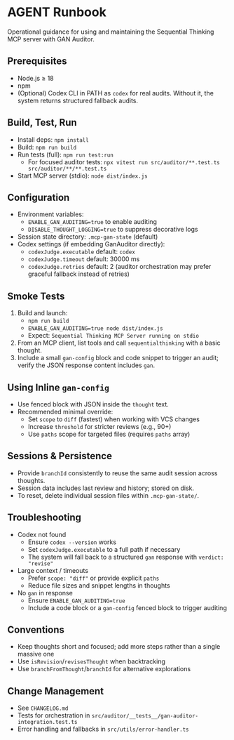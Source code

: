 # AGENT Runbook

Operational guidance for using and maintaining the Sequential Thinking MCP server with GAN Auditor.

## Prerequisites
- Node.js ≥ 18
- npm
- (Optional) Codex CLI in PATH as `codex` for real audits. Without it, the system returns structured fallback audits.

## Build, Test, Run
- Install deps: `npm install`
- Build: `npm run build`
- Run tests (full): `npm run test:run`
  - For focused auditor tests: `npx vitest run src/auditor/**.test.ts src/auditor/**/**.test.ts`
- Start MCP server (stdio): `node dist/index.js`

## Configuration
- Environment variables:
  - `ENABLE_GAN_AUDITING=true` to enable auditing
  - `DISABLE_THOUGHT_LOGGING=true` to suppress decorative logs
- Session state directory: `.mcp-gan-state` (default)
- Codex settings (if embedding GanAuditor directly):
  - `codexJudge.executable` default: `codex`
  - `codexJudge.timeout` default: 30000 ms
  - `codexJudge.retries` default: 2 (auditor orchestration may prefer graceful fallback instead of retries)

## Smoke Tests
1) Build and launch:
   - `npm run build`
   - `ENABLE_GAN_AUDITING=true node dist/index.js`
   - Expect: `Sequential Thinking MCP Server running on stdio`
2) From an MCP client, list tools and call `sequentialthinking` with a basic thought.
3) Include a small `gan-config` block and code snippet to trigger an audit; verify the JSON response content includes `gan`.

## Using Inline `gan-config`
- Use fenced block with JSON inside the `thought` text.
- Recommended minimal override:
  - Set `scope` to `diff` (fastest) when working with VCS changes
  - Increase `threshold` for stricter reviews (e.g., 90+)
  - Use `paths` scope for targeted files (requires `paths` array)

## Sessions & Persistence
- Provide `branchId` consistently to reuse the same audit session across thoughts.
- Session data includes last review and history; stored on disk.
- To reset, delete individual session files within `.mcp-gan-state/`.

## Troubleshooting
- Codex not found
  - Ensure `codex --version` works
  - Set `codexJudge.executable` to a full path if necessary
  - The system will fall back to a structured `gan` response with `verdict: "revise"`
- Large context / timeouts
  - Prefer `scope: "diff"` or provide explicit `paths`
  - Reduce file sizes and snippet lengths in thoughts
- No `gan` in response
  - Ensure `ENABLE_GAN_AUDITING=true`
  - Include a code block or a `gan-config` fenced block to trigger auditing

## Conventions
- Keep thoughts short and focused; add more steps rather than a single massive one
- Use `isRevision`/`revisesThought` when backtracking
- Use `branchFromThought`/`branchId` for alternative explorations

## Change Management
- See `CHANGELOG.md`
- Tests for orchestration in `src/auditor/__tests__/gan-auditor-integration.test.ts`
- Error handling and fallbacks in `src/utils/error-handler.ts`

